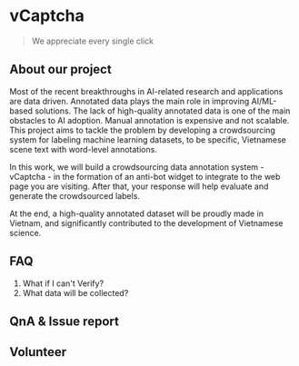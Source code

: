 # vCaptcha
> We appreciate every single click

## About our project
Most of the recent breakthroughs in AI-related research and applications are data driven. Annotated data plays the main role in improving AI/ML-based solutions. The lack of high-quality annotated data is one of the main obstacles to AI adoption. Manual annotation is expensive and not scalable. This project aims to tackle the problem by developing a crowdsourcing system for labeling machine learning datasets, to be specific, Vietnamese scene text with word-level annotations.

In this work, we will build a crowdsourcing data annotation system - vCaptcha - in the formation of an anti-bot widget to integrate to the web page you are visiting. After that, your response will help evaluate and generate the crowdsourced labels.

At the end, a high-quality annotated dataset will be proudly made in Vietnam, and significantly contributed to the development of Vietnamese science.

## FAQ
1. What if I can't Verify?
2. What data will be collected?

## QnA & Issue report

## Volunteer
